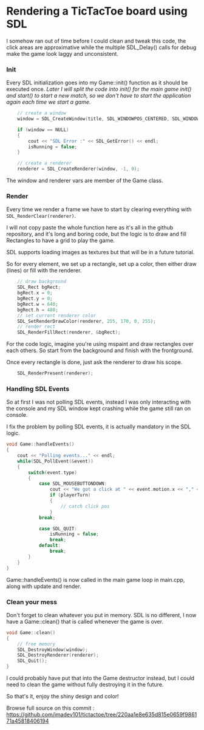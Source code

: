 # Rendering a TicTacToe board using SDL

I somehow ran out of time before I could clean and tweak this code, the click areas are approximative while the multiple SDL_Delay() calls for debug make the game look laggy and unconsistent.

### Init 

Every SDL initialization goes into my Game::init() function as it should be executed once. 
*Later I will split the code into init() for the main game init() and start() to start a new match, so we don't have to start the application again each time we start a game.*

```cpp
    // create a window
    window = SDL_CreateWindow(title, SDL_WINDOWPOS_CENTERED, SDL_WINDOWPOS_CENTERED, width, height, SDL_WINDOW_SHOWN);

    if (window == NULL)
    {
        cout << "SDL Error :" << SDL_GetError() << endl;
        isRunning = false;
    }

    // create a renderer
    renderer = SDL_CreateRenderer(window, -1, 0);
```

The window and renderer vars are member of the Game class. 

### Render

Every time we render a frame we have to start by clearing everything with ```SDL_RenderClear(renderer)```.

I will not copy paste the whole function here as it's all in the github repository, and it's long and boring code, but the logic is to draw and fill Rectangles to have a grid to play the game.

SDL supports loading images as textures but that will be in a future tutorial.

So for every element, we set up a rectangle, set up a color, then either draw (lines) or fill with the renderer.

```cpp
    // draw background
    SDL_Rect bgRect;
    bgRect.x = 0;
    bgRect.y = 0;
    bgRect.w = 640;
    bgRect.h = 480;
    // set current renderer color
    SDL_SetRenderDrawColor(renderer, 255, 170, 0, 255);
    // render rect
    SDL_RenderFillRect(renderer, &bgRect);
```

For the code logic, imagine you're using mspaint and draw rectangles over each others. So start from the background and finish with the frontground.

Once every rectangle is done, just ask the renderer to draw his scope.

```cpp
    SDL_RenderPresent(renderer);
```

### Handling SDL Events

So at first I was not polling SDL events, instead I was only interacting with the console and my SDL window kept crashing while the game still ran on console.

I fix the problem by polling SDL events, it is actually mandatory in the SDL logic.

```cpp
void Game::handleEvents()
{
    cout << "Polling events..." << endl;
    while(SDL_PollEvent(&event))
    {
        switch(event.type)
        {
            case SDL_MOUSEBUTTONDOWN:
                cout << "We got a click at " << event.motion.x << "," << event.motion.y << endl;
                if (playerTurn)
                {
                    // catch click pos
                }
            break;

            case SDL_QUIT:
                isRunning = false;
                break;
            default:
                break;
        }
    }
}
```

Game::handleEvents() is now called in the main game loop in main.cpp, along with update and render.

### Clean your mess

Don't forget to clean whatever you put in memory. SDL is no different, I now have a Game::clean() that is called whenever the game is over.

```cpp
void Game::clean()
{
    // free memory
    SDL_DestroyWindow(window);
    SDL_DestroyRenderer(renderer);
    SDL_Quit();
}
```

I could probably have put that into the Game destructor instead, but I could need to clean the game without fully destroying it in the future.

So that's it, enjoy the shiny design and color!

Browse full source on this commit :
https://github.com/imadev101/tictactoe/tree/220aa1e8e635d815e0659f986171a45818406194
